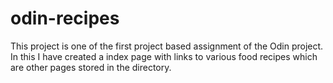 # odin-recipes
This project is one of the first project based assignment of the Odin project. 
In this I have created a index page with links to various food recipes which are other pages stored in the directory. 
